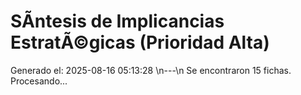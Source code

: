 # SÃ­ntesis de Implicancias EstratÃ©gicas (Prioridad Alta)

Generado el: 2025-08-16 05:13:28
\n---\n
Se encontraron 15 fichas. Procesando...

